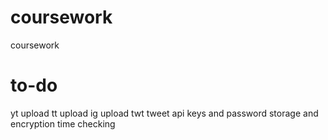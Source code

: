 # coursework
coursework

# to-do
yt upload
tt upload
ig upload
twt tweet
api keys and password storage and encryption
time checking
